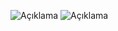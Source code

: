 
![Açıklama](![image](https://github.com/Sekolas/SignIn-SignUp-Project/assets/115104251/a8dbc55f-5a66-41f5-b1bd-1e0d6eec6ac1)
)
![Açıklama](![image](https://github.com/Sekolas/SignIn-SignUp-Project/assets/115104251/736309ac-2275-48e3-ac89-4adedfa207a9)
)
